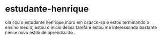 # estudante-henrique
ola sou o estudante henrique,moro em osasco-sp e estou terminando o ensino medio,
estou o inicio dessa tarefa e estou me interessando bastante nesse novo estilo de aprendizado .
